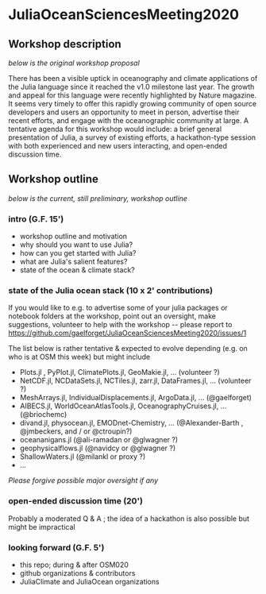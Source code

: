 # JuliaOceanSciencesMeeting2020

## Workshop description

_below is the original workshop proposal_

There has been a visible uptick in oceanography and climate applications of the Julia language since it reached the v1.0 milestone last year. The growth and appeal for this language were recently highlighted by Nature magazine. It seems very timely to offer this rapidly growing community of open source developers and users an opportunity to meet in person, advertise their recent efforts, and engage with the oceanographic community at large. A tentative agenda for this workshop would include: a brief general presentation of Julia, a survey of existing efforts, a hackathon-type session with both experienced and new users interacting, and open-ended discussion time.

## Workshop outline

_below is the current, still preliminary, workshop outline_

### intro (G.F. 15')

- workshop outline and motivation
- why should you want to use Julia?
- how can you get started with Julia?
- what are Julia's salient features?
- state of the ocean & climate stack?

### state of the Julia ocean stack (10 x 2' contributions)

If you would like to e.g. to advertise some of your julia packages or notebook folders at the workshop, point out an oversight, make suggestions, volunteer to help with the workshop -- please report to https://github.com/gaelforget/JuliaOceanSciencesMeeting2020/issues/1 

The list below is rather tentative & expected to evolve depending (e.g. on who is at OSM this week) but might include

- Plots.jl , PyPlot.jl, ClimatePlots.jl, GeoMakie.jl, ... (volunteer ?)
- NetCDF.jl, NCDataSets.jl, NCTiles.jl, zarr.jl, DataFrames.jl, ... (volunteer ?)
- MeshArrays.jl, IndividualDisplacements.jl, ArgoData.jl, ... (@gaelforget)
- AIBECS.jl, WorldOceanAtlasTools.jl, OceanographyCruises.jl, ... (@briochemc)
- divand.jl, physocean.jl, EMODnet-Chemistry, ... (@Alexander-Barth , @jmbeckers, and / or @ctroupin?)
- oceananigans.jl (@ali-ramadan or @glwagner ?)
- geophysicalflows.jl (@navidcy or @glwagner ?)
- ShallowWaters.jl (@milankl or proxy ?)
- ...

_Please forgive possible major oversight if any_

### open-ended discussion time (20')

Probably a moderated Q & A ; the idea of a hackathon is also possible but might be impractical

### looking forward (G.F. 5')

- this repo; during & after OSM020
- github organizations & contributors
- JuliaClimate and JuliaOcean organizations
